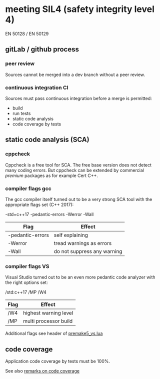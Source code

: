 # meeting SIL4 (safety integrity level 4)
EN 50128 / EN 50129 

## gitLab / github process
### peer review
Sources cannot be merged into a dev branch without a peer review.

### continuous integration CI
Sources must pass continuous integration before a merge is permitted:
-   build
-   run tests
-   static code analysis
-   code coverage by tests

## static code analysis (SCA)
### cppcheck
Cppcheck is a free tool for SCA.
The free base version does not detect many coding errors.
But cppcheck can be extended by commercial _premium_ packages
as for example Cert C++.

### compiler flags gcc
The gcc compiler itself turned out to be a very strong SCA tool with the appropriate flags set (C++ 2017):

-std=c++17 -pedantic-errors -Werror -Wall

|Flag|Effect|
|----|----|
|-pedantic-errors|self explaining|
|-Werror|tread warnings as errors|
|-Wall|do not suppress any warning|

### compiler flags VS
Visual Studio turned out to be an even more pedantic code analyzer with the right options set:

/std:c++17 /MP /W4

|Flag|Effect|
|----|----|
|/W4|highest warning level|
|/MP|multi processor build|

Additional flags see header of [premake5_vs.lua](make/premake5_vs.lua)

## code coverage
Application code coverage by tests must be 100%.

See also [remarks on code coverage](testing/coverage.md)
